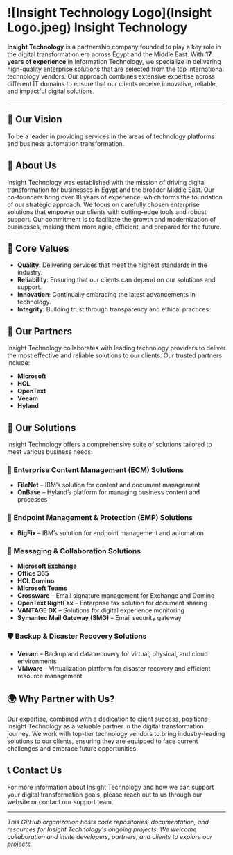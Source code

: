 # ![Insight Technology Logo](Insight Logo.jpeg) Insight Technology

**Insight Technology** is a partnership company founded to play a key role in the digital transformation era across Egypt and the Middle East. With **17 years of experience** in Information Technology, we specialize in delivering high-quality enterprise solutions that are selected from the top international technology vendors. Our approach combines extensive expertise across different IT domains to ensure that our clients receive innovative, reliable, and impactful digital solutions.

---

## 🌟 Our Vision

To be a leader in providing services in the areas of technology platforms and business automation transformation.

## 🏢 About Us

Insight Technology was established with the mission of driving digital transformation for businesses in Egypt and the broader Middle East. Our co-founders bring over 18 years of experience, which forms the foundation of our strategic approach. We focus on carefully chosen enterprise solutions that empower our clients with cutting-edge tools and robust support. Our commitment is to facilitate the growth and modernization of businesses, making them more agile, efficient, and prepared for the future.

## 🔑 Core Values

- **Quality**: Delivering services that meet the highest standards in the industry.
- **Reliability**: Ensuring that our clients can depend on our solutions and support.
- **Innovation**: Continually embracing the latest advancements in technology.
- **Integrity**: Building trust through transparency and ethical practices.

## 🤝 Our Partners

Insight Technology collaborates with leading technology providers to deliver the most effective and reliable solutions to our clients. Our trusted partners include:

- **Microsoft**
- **HCL**
- **OpenText**
- **Veeam**
- **Hyland**

## 💼 Our Solutions

Insight Technology offers a comprehensive suite of solutions tailored to meet various business needs:

### 📂 Enterprise Content Management (ECM) Solutions
- **FileNet** – IBM’s solution for content and document management
- **OnBase** – Hyland’s platform for managing business content and processes

### 🔐 Endpoint Management & Protection (EMP) Solutions
- **BigFix** – IBM’s solution for endpoint management and automation

### 💬 Messaging & Collaboration Solutions
- **Microsoft Exchange**
- **Office 365**
- **HCL Domino**
- **Microsoft Teams**
- **Crossware** – Email signature management for Exchange and Domino
- **OpenText RightFax** – Enterprise fax solution for document sharing
- **VANTAGE DX** – Solutions for digital experience monitoring
- **Symantec Mail Gateway (SMG)** – Email security gateway

### 🛡️ Backup & Disaster Recovery Solutions
- **Veeam** – Backup and data recovery for virtual, physical, and cloud environments
- **VMware** – Virtualization platform for disaster recovery and efficient resource management

## 🌍 Why Partner with Us?

Our expertise, combined with a dedication to client success, positions Insight Technology as a valuable partner in the digital transformation journey. We work with top-tier technology vendors to bring industry-leading solutions to our clients, ensuring they are equipped to face current challenges and embrace future opportunities.

## 📞 Contact Us

For more information about Insight Technology and how we can support your digital transformation goals, please reach out to us through our website or contact our support team.

---

*This GitHub organization hosts code repositories, documentation, and resources for Insight Technology's ongoing projects. We welcome collaboration and invite developers, partners, and clients to explore our projects.*
